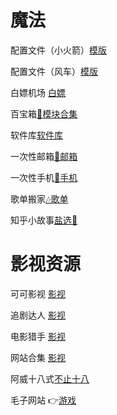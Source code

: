 # 魔法
   []()

  配置文件（小火箭）[模版](https://raw.githubusercontent.com/ydyadxsg/xchzzi/main/Quantumultx/shadowrocket.conf)
  
  配置文件（风车）[模版](https://raw.githubusercontent.com/ydyadxsg/xchzzi/main/Quantumultx/.conf)

  白嫖机场 [白嫖](https://t.me/jc_stores)

  百宝箱[🗿模块合集](https://whatshub.top)

  软件库[软件库](https://doc.qianqian.club)
  
  一次性邮箱[📮邮箱](https://tempmailpro.org/zh)
 
  一次性手机[📱手机](https://receive-smss.com/)

  歌单搬家[🎶歌单](https://playlist.victor42.work/)

  知乎小故事[盐选📖](https://onehu.xyz/categories/)
# 影视资源
  可可影视 [影视](https://kekys.com)

  追剧达人 [影视](https://zjos.cc)

  电影猎手 [影视](https://dmfilm.site/)
  
  网站合集 [影视](https://github.com/ddgksf2013/WebSite)

  阿威十八式[不止十八](https://sex-positions.online/zh-cn/)

  毛子网站 👉[游戏](https://thebyrut.org/)

